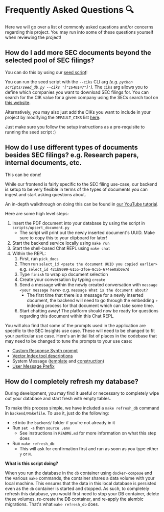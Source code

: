 # Frequently Asked Questions 🔍

Here we will go over a list of commonly asked questions and/or concerns regarding this project. You may run into some of these questions yourself when reviewing the project!

## How do I add more SEC documents beyond the selected pool of SEC filings?
You can do this by using our [seed script](https://github.com/run-llama/sec-insights/tree/main/backend#seed-db-script-)!

You can run the seed script with the `--ciks` CLI arg *(e.g. `python scripts/seed_db.py --ciks '["1640147"]'`)*. The `ciks` arg allows you to define which companies you want to download SEC filings for. You can search for the CIK value for a given company using the SECs search tool on [this website](https://www.sec.gov/edgar/searchedgar/companysearch).

Alternatively, you may also just add the CIKs you want to include in your project by modifying the `DEFAULT_CIKS` list [here](https://github.com/run-llama/sec-insights/blob/main/backend/scripts/download_sec_pdf.py#L12).

Just make sure you follow the setup instructions as a pre-requisite to running the seed script :)

## How do I use different types of documents besides SEC filings? e.g. Research papers, internal documents, etc.
This can be done!

While our frontend is fairly specific to the SEC filing use-case, our backend is setup to be very flexible in terms of the types of documents you can ingest and start asking questions about.

An in-depth walkthrough on doing this can be found in [our YouTube tutorial](https://youtu.be/2O52Tfj79T4?si=kiRxB2dLES0Gaad7&t=1311).

Here are some high level steps:
1. Insert the PDF document into your database by using the script in `scripts/upsert_document.py`
   * The script will print out the newly inserted document's UUID. Make sure to copy this to your clipboard for later!
1. Start the backend service locally using `make run`
1. Start the shell-based Chat REPL using `make chat`
1. Within the REPL:
   1. First, run `pick_docs`
   1. Then run `select_id <paste the document UUID you copied earlier>` e.g. `select_id 421b8099-6155-2f6e-8c5b-674ee0ab0e7d`
   1. Type `finish` to wrap up document selection
   1. Create your conversation by typing `create`
   1. Send a message within the newly created conversation with `message <your message here>` e.g. `message What is the document about?`
      * The first time that there is a message for a newly inserted document, the backend will need to go through the embedding + indexing process for that document which can take some time.
   1. Start chatting away! The platform should now be ready for questions regarding this document within this Chat REPL.

You will also find that some of the prompts used in the application are specific to the SEC Insights use case. These will need to be changed to fit your particular use case. Here's an initial list of places in the codebase that may need to be changed to tune the prompts to your use case:
* [Custom Response Synth prompt](https://github.com/run-llama/sec-insights/blob/e81c839/backend/app/chat/qa_response_synth.py#L15-L48)
* [Vector Index tool descriptions](https://github.com/run-llama/sec-insights/blob/e81c83958a428e2aa02e8cb1280c3a17c55c4aa9/backend/app/chat/engine.py#L295-L296)
* System Message ([template](https://github.com/run-llama/sec-insights/blob/e81c83958a428e2aa02e8cb1280c3a17c55c4aa9/backend/app/chat/constants.py#L3-L17) and [construction](https://github.com/run-llama/sec-insights/blob/e81c83958a428e2aa02e8cb1280c3a17c55c4aa9/backend/app/chat/engine.py#L336))
* [User Message Prefix](https://github.com/run-llama/sec-insights/blob/e81c83958a428e2aa02e8cb1280c3a17c55c4aa9/backend/app/chat/messaging.py#L143-L145)

## How do I completely refresh my database?
During development, you may find it useful or necessary to completely wipe out your database and start fresh with empty tables.

To make this process simple, we have included a `make refresh_db` command in `backend/Makefile`. To use it, just do the following:
- `cd` into the `backend/` folder if you're not already in it
- Run `set -a` then `source .env`
   - See instructions in `README.md` for more information on what this step does
- Run `make refresh_db`
   - This will ask for confirmation first and run as soon as you type either `y` or `N`.

**What is this script doing?**

When you run the database in the `db` container using `docker-compose` and the various `make` commands, the container shares a data volume with your local machine. This ensures that the data in this local database is persisted even as the `db` container is started and stopped. As such, to completely refresh this database, you would first need to stop your DB container, delete these volumes, re-create the DB container, and re-apply the alembic migrations. That's what `make refresh_db` does.
